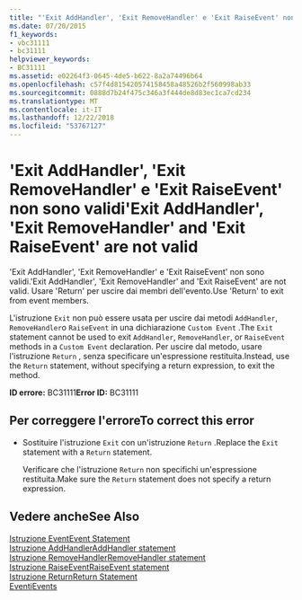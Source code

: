 ```yaml
---
title: "'Exit AddHandler', 'Exit RemoveHandler' e 'Exit RaiseEvent' non sono validi"
ms.date: 07/20/2015
f1_keywords:
- vbc31111
- bc31111
helpviewer_keywords:
- BC31111
ms.assetid: e02264f3-0645-4de5-b622-8a2a74496b64
ms.openlocfilehash: c57f4d815420574158458a48526b2f560998ab33
ms.sourcegitcommit: 0888d7b24f475c346a3f444de8d83ec1ca7cd234
ms.translationtype: MT
ms.contentlocale: it-IT
ms.lasthandoff: 12/22/2018
ms.locfileid: "53767127"
---
```

# <a name="exit-addhandler-exit-removehandler-and-exit-raiseevent-are-not-valid"></a><span data-ttu-id="faabc-102">'Exit AddHandler', 'Exit RemoveHandler' e 'Exit RaiseEvent' non sono validi</span><span class="sxs-lookup"><span data-stu-id="faabc-102">'Exit AddHandler', 'Exit RemoveHandler' and 'Exit RaiseEvent' are not valid</span></span>
<span data-ttu-id="faabc-103">'Exit AddHandler', 'Exit RemoveHandler' e 'Exit RaiseEvent' non sono validi.</span><span class="sxs-lookup"><span data-stu-id="faabc-103">'Exit AddHandler', 'Exit RemoveHandler' and 'Exit RaiseEvent' are not valid.</span></span> <span data-ttu-id="faabc-104">Usare 'Return' per uscire dai membri dell'evento.</span><span class="sxs-lookup"><span data-stu-id="faabc-104">Use 'Return' to exit from event members.</span></span>  
  
 <span data-ttu-id="faabc-105">L'istruzione `Exit` non può essere usata per uscire dai metodi `AddHandler`, `RemoveHandler`o `RaiseEvent` in una dichiarazione `Custom Event` .</span><span class="sxs-lookup"><span data-stu-id="faabc-105">The `Exit` statement cannot be used to exit `AddHandler`, `RemoveHandler`, or `RaiseEvent` methods in a `Custom Event` declaration.</span></span> <span data-ttu-id="faabc-106">Per uscire dal metodo, usare l'istruzione `Return` , senza specificare un'espressione restituita.</span><span class="sxs-lookup"><span data-stu-id="faabc-106">Instead, use the `Return` statement, without specifying a return expression, to exit the method.</span></span>  
  
 <span data-ttu-id="faabc-107">**ID errore:** BC31111</span><span class="sxs-lookup"><span data-stu-id="faabc-107">**Error ID:** BC31111</span></span>  
  
## <a name="to-correct-this-error"></a><span data-ttu-id="faabc-108">Per correggere l'errore</span><span class="sxs-lookup"><span data-stu-id="faabc-108">To correct this error</span></span>  
  
-   <span data-ttu-id="faabc-109">Sostituire l'istruzione `Exit` con un'istruzione `Return` .</span><span class="sxs-lookup"><span data-stu-id="faabc-109">Replace the `Exit` statement with a `Return` statement.</span></span>  
  
     <span data-ttu-id="faabc-110">Verificare che l'istruzione `Return` non specifichi un'espressione restituita.</span><span class="sxs-lookup"><span data-stu-id="faabc-110">Make sure the `Return` statement does not specify a return expression.</span></span>  
  
## <a name="see-also"></a><span data-ttu-id="faabc-111">Vedere anche</span><span class="sxs-lookup"><span data-stu-id="faabc-111">See Also</span></span>  
 [<span data-ttu-id="faabc-112">Istruzione Event</span><span class="sxs-lookup"><span data-stu-id="faabc-112">Event Statement</span></span>](../../visual-basic/language-reference/statements/event-statement.md)  
 [<span data-ttu-id="faabc-113">Istruzione AddHandler</span><span class="sxs-lookup"><span data-stu-id="faabc-113">AddHandler statement</span></span>](~/docs/visual-basic/language-reference/statements/addhandler-statement.md)  
 [<span data-ttu-id="faabc-114">Istruzione RemoveHandler</span><span class="sxs-lookup"><span data-stu-id="faabc-114">RemoveHandler statement</span></span>](~/docs/visual-basic/language-reference/statements/removehandler-statement.md)  
 [<span data-ttu-id="faabc-115">Istruzione RaiseEvent</span><span class="sxs-lookup"><span data-stu-id="faabc-115">RaiseEvent statement</span></span>](~/docs/visual-basic/language-reference/statements/raiseevent-statement.md)  
 [<span data-ttu-id="faabc-116">Istruzione Return</span><span class="sxs-lookup"><span data-stu-id="faabc-116">Return Statement</span></span>](../../visual-basic/language-reference/statements/return-statement.md)  
 [<span data-ttu-id="faabc-117">Eventi</span><span class="sxs-lookup"><span data-stu-id="faabc-117">Events</span></span>](../../visual-basic/programming-guide/language-features/events/index.md)
